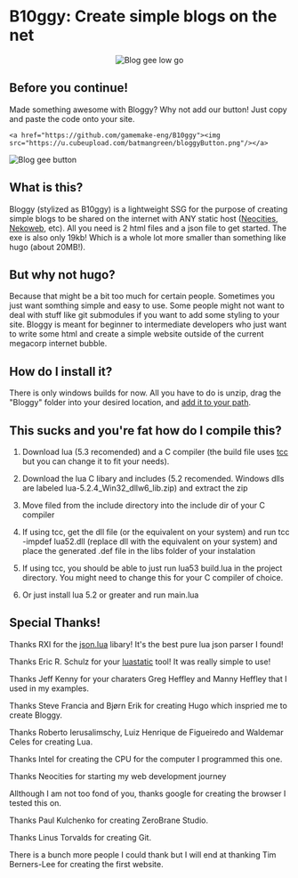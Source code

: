 #	B10ggy: Create simple blogs on the net

<p align="center">
  <img src="https://u.cubeupload.com/batmangreen/Logo.png" alt="Blog gee low go"/>
</p>

##	Before you continue!

Made something awesome with Bloggy? Why not add our button! Just copy and paste the code onto your site.

`<a href="https://github.com/gamemake-eng/B10ggy"><img src="https://u.cubeupload.com/batmangreen/bloggyButton.png"/></a>`

![Blog gee button](https://u.cubeupload.com/batmangreen/bloggyButton.png)

##	What is this?

Bloggy (stylized as B10ggy) is a lightweight SSG for the purpose of creating simple blogs to be shared on the internet with ANY static host ([Neocities](https://neocities.org/), [Nekoweb](https://nekoweb.org/), etc). All you need is 2 html files and a json file to get started. The exe is also only 19kb! Which is a whole lot more smaller than something like hugo (about 20MB!).

##	But why not hugo?

Because that might be a bit too much for certain people. Sometimes you just want somthing simple and easy to use. Some people might not want to deal with stuff like git submodules if you want to add some styling to your site. Bloggy is meant for beginner to intermediate developers who just want to write some html and create a simple website outside of the current megacorp internet bubble.

##	How do I install it?

There is only windows builds for now. All you have to do is unzip, drag the "Bloggy" folder into your desired location, and [add it to your path](https://www.architectryan.com/2018/03/17/add-to-the-path-on-windows-10/).

##	This sucks and you're fat how do I compile this?

1.	Download lua (5.3 recomended) and a C compiler (the build file uses [tcc](https://bellard.org/tcc/) but you can change it to fit your needs).

2.	Download the lua C libary and includes (5.2 recomended. Windows dlls are labeled lua-5.2.4_Win32_dllw6_lib.zip) and extract the zip

3.	Move filed from the include directory into the include dir of your C compiler

4.	If using tcc, get the dll file (or the equivalent on your system) and run tcc -impdef lua52.dll (replace dll with the equivalent on your system) and place the generated .def file in the libs folder of your instalation

5.	If using tcc, you should be able to just run lua53 build.lua in the project directory. You might need to change this for your C compiler of choice.

6.	Or just install lua 5.2 or greater and run main.lua

##	Special Thanks!

Thanks RXI for the [json.lua](https://github.com/rxi/json.lua) libary! It's the best pure lua json parser I found!

Thanks Eric R. Schulz for your [luastatic](https://github.com/ers35/luastatic) tool! It was really simple to use!

Thanks Jeff Kenny for your charaters Greg Heffley and Manny Heffley that I used in my examples.

Thanks Steve Francia and Bjørn Erik for creating Hugo which inspried me to create Bloggy.

Thanks Roberto Ierusalimschy, Luiz Henrique de Figueiredo and Waldemar Celes for creating Lua.

Thanks Intel for creating the CPU for the computer I programmed this one.

Thanks Neocities for starting my web development journey

Allthough I am not too fond of you, thanks google for creating the browser I tested this on.

Thanks Paul Kulchenko for creating ZeroBrane Studio.

Thanks Linus Torvalds for creating Git.

There is a bunch more people I could thank but I will end at thanking Tim Berners-Lee for creating the first website.